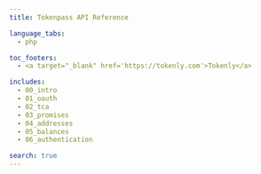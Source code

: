 ```yaml
---
title: Tokenpass API Reference

language_tabs:
  - php

toc_footers:
  - <a target="_blank" href='https://tokenly.com'>Tokenly</a>

includes:
  - 00_intro
  - 01_oauth
  - 02_tca
  - 03_promises
  - 04_addresses
  - 05_balances
  - 06_authentication

search: true
---
```

